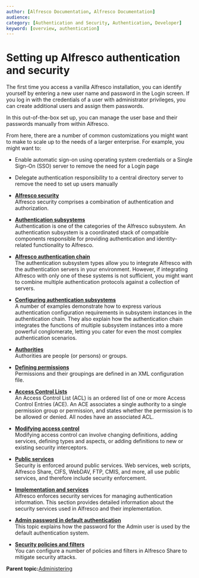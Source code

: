 ```yaml
---
author: [Alfresco Documentation, Alfresco Documentation]
audience: 
category: [Authentication and Security, Authentication, Developer]
keyword: [overview, authentication]
---
```


# Setting up Alfresco authentication and security

The first time you access a vanilla Alfresco installation, you can identify yourself by entering a new user name and password in the Login screen. If you log in with the credentials of a user with administrator privileges, you can create additional users and assign them passwords.

In this out-of-the-box set up, you can manage the user base and their passwords manually from within Alfresco.

From here, there are a number of common customizations you might want to make to scale up to the needs of a larger enterprise. For example, you might want to:

-   Enable automatic sign-on using operating system credentials or a Single Sign-On \(SSO\) server to remove the need for a Login page
-   Delegate authentication responsibility to a central directory server to remove the need to set up users manually

-   **[Alfresco security](../concepts/secur-about.md)**  
Alfresco security comprises a combination of authentication and authorization.
-   **[Authentication subsystems](../concepts/auth-subsystem-intro.md)**  
Authentication is one of the categories of the Alfresco subsystem. An authentication subsystem is a coordinated stack of compatible components responsible for providing authentication and identity-related functionality to Alfresco.
-   **[Alfresco authentication chain](../concepts/auth-subsystem-chain.md)**  
The authentication subsystem types allow you to integrate Alfresco with the authentication servers in your environment. However, if integrating Alfresco with only one of these systems is not sufficient, you might want to combine multiple authentication protocols against a collection of servers.
-   **[Configuring authentication subsystems](../concepts/auth-config-examples.md)**  
A number of examples demonstrate how to express various authentication configuration requirements in subsystem instances in the authentication chain. They also explain how the authentication chain integrates the functions of multiple subsystem instances into a more powerful conglomerate, letting you cater for even the most complex authentication scenarios.
-   **[Authorities](../concepts/secur-authorities.md)**  
Authorities are people \(or persons\) or groups.
-   **[Defining permissions](../concepts/secur-permissions.md)**  
 Permissions and their groupings are defined in an XML configuration file.
-   **[Access Control Lists](../concepts/secur-acl.md)**  
An Access Control List \(ACL\) is an ordered list of one or more Access Control Entries \(ACE\). An ACE associates a single authority to a single permission group or permission, and states whether the permission is to be allowed or denied. All nodes have an associated ACL.
-   **[Modifying access control](../concepts/secur-acl-modifying.md)**  
Modifying access control can involve changing definitions, adding services, defining types and aspects, or adding definitions to new or existing security interceptors.
-   **[Public services](../concepts/secur-public-service.md)**  
Security is enforced around public services. Web services, web scripts, Alfresco Share, CIFS, WebDAV, FTP, CMIS, and more, all use public services, and therefore include security enforcement.
-   **[Implementation and services](../concepts/secur-implserv.md)**  
Alfresco enforces security services for managing authentication information. This section provides detailed information about the security services used in Alfresco and their implementation.
-   **[Admin password in default authentication](../concepts/admin-password.md)**  
This topic explains how the password for the Admin user is used by the default authentication system.
-   **[Security policies and filters](../concepts/share-policies.md)**  
You can configure a number of policies and filters in Alfresco Share to mitigate security attacks.

**Parent topic:**[Administering](../concepts/ch-administering.md)


